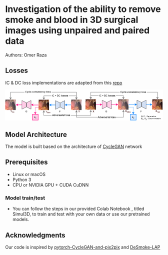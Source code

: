 
# Investigation of the ability to remove smoke and blood in 3D surgical images using unpaired and paired data

Authors: Omer Raza

## Losses
IC & DC loss implementations are adapted from this <a href="https://github.com/yiroup20/DeSmoke-LAP"> repo</a>


<img src='imgs/Proposed_flowchart.png' width=900>


## Model Architecture

The model is built based on the architecture of <a href="https://github.com/junyanz/pytorch-CycleGAN-and-pix2pix">CycleGAN</a> network

## Prerequisites
- Linux or macOS
- Python 3
- CPU or NVIDIA GPU + CUDA CuDNN

### Model train/test
- You can follow the steps in our provided Colab Notebook , titled Simul3D, to train and test with your own data or use our pretrained models.

## Acknowledgments
Our code is inspired by [pytorch-CycleGAN-and-pix2pix](https://github.com/junyanz/pytorch-CycleGAN-and-pix2pix) and [DeSmoke-LAP](https://github.com/yiroup20/DeSmoke-LAP)
